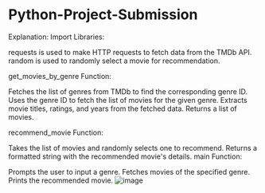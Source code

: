 # Python-Project-Submission
Explanation:
Import Libraries:

requests is used to make HTTP requests to fetch data from the TMDb API.
random is used to randomly select a movie for recommendation.

get_movies_by_genre Function:

Fetches the list of genres from TMDb to find the corresponding genre ID.
Uses the genre ID to fetch the list of movies for the given genre.
Extracts movie titles, ratings, and years from the fetched data.
Returns a list of movies.

recommend_movie Function:

Takes the list of movies and randomly selects one to recommend.
Returns a formatted string with the recommended movie's details.
main Function:

Prompts the user to input a genre.
Fetches movies of the specified genre.
Prints the recommended movie.
![image](https://github.com/cmamath/Python-Project-Submission/assets/174296440/fbd7bf68-a74b-494a-a65e-5a886fe65325)

